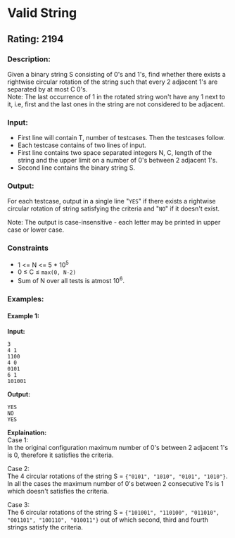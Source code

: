 # Valid String
## Rating: 2194
### Description:
Given a binary string S consisting of 0's and 1's, find whether there exists a rightwise circular rotation of the string such that every 2 adjacent 1's are separated by at most C 0's.  
Note: The last occurrence of 1 in the rotated string won't have any 1 next to it, i.e, first and the last ones in the string are not considered to be adjacent.  
### Input:
- First line will contain T, number of testcases. Then the testcases follow.
- Each testcase contains of two lines of input.
- First line contains two space separated integers N, C, length of the string and the upper limit on a number of 0's between 2 adjacent 1's.
- Second line contains the binary string S.
### Output:
For each testcase, output in a single line "`YES`" if there exists a rightwise circular rotation of string satisfying the criteria and "`NO`" if it doesn't exist.

Note: The output is case-insensitive - each letter may be printed in upper case or lower case.
### Constraints
- 1 <= N <= 5 * 10<sup>5</sup>
- 0 ≤ C ≤ `max(0, N-2)`
- Sum of N over all tests is atmost 10<sup>6</sup>.

### Examples:
#### Example 1:
**Input:**
```
3
4 1
1100
4 0
0101
6 1
101001
```
**Output:**
```
YES
NO
YES
```
**Explaination:**  
Case 1:  
In the original configuration maximum number of 0's between 2 adjacent 1's is 0, therefore it satisfies the criteria.

Case 2:  
The 4 circular rotations of the string S = `{"0101", "1010", "0101", "1010"}`. In all the cases the maximum number of 0's between 2 consecutive 1's is 1 which doesn't satisfies the criteria.

Case 3:  
The 6 circular rotations of the string S = `{"101001", "110100", "011010", "001101", "100110", "010011"}` out of which second, third and fourth strings satisfy the criteria.